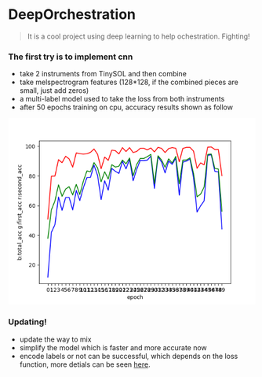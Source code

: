 # DeepOrchestration

> It is a cool project using deep learning to help ochestration. Fighting!


### The first try is to implement cnn
- take 2 instruments from TinySOL and then combine 
- take melspectrogram features (128*128, if the combined pieces are small, just add zeros)
- a multi-label model used to take the loss from both instruments
- after 50 epochs training on cpu, accuracy results shown as follow

![acc](./acc.png) 


### Updating!
- update the way to mix
- simplify the model which is faster and more accurate now
- encode labels or not can be successful, which depends on the loss function, more detials can be seen [here][1]. 

[1]: https://pytorch.org/docs/stable/nn.html





